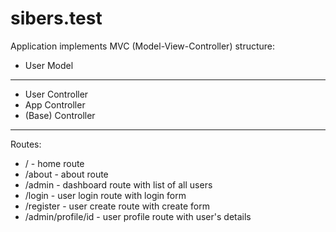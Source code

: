 # sibers.test

Application implements MVC (Model-View-Controller) structure:

- User Model
-------------------
- User Controller
- App Controller
- (Base) Controller
-------------------


Routes:
- / - home route
- /about - about route
- /admin - dashboard route with list of all users
- /login - user login route with login form
- /register - user create route with create form
- /admin/profile/id - user profile route with user's details
